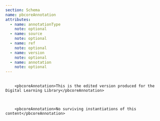 ```yaml
---
section: Schema
name: pbcoreAnnotation
attributes:
  - name: annotationType
    note: optional
  - name: source
    note: optional
  - name: ref
    note: optional
  - name: version
    note: optional
  - name: annotation
    note: optional
---
```

<pre>
  <code>
	&lt;pbcoreAnnotation&gt;This is the edited version produced for the Digital Learning Library&lt;/pbcoreAnnotation&gt;  
  </code>
</pre>

<pre>
  <code>
	&lt;pbcoreAnnotation&gt;No surviving instantiations of this content&lt;/pbcoreAnnotation&gt; 
  </code>
</pre>
